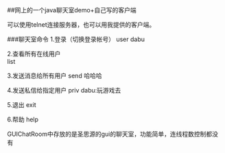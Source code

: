 ##网上的一个java聊天室demo+自己写的客户端




可以使用telnet连接服务器，也可以用我提供的客户端。


###聊天室命令
1.登录（切换登录帐号）
user  dabu

2.查看所有在线用户  
list

3.发送消息给所有用户
send  哈哈哈

4.发送私信给指定用户
priv  dabu:玩游戏去

5.退出
exit

6.帮助
help



GUIChatRoom中存放的是圣思源的gui的聊天室，功能简单，连线程数控制都没有
